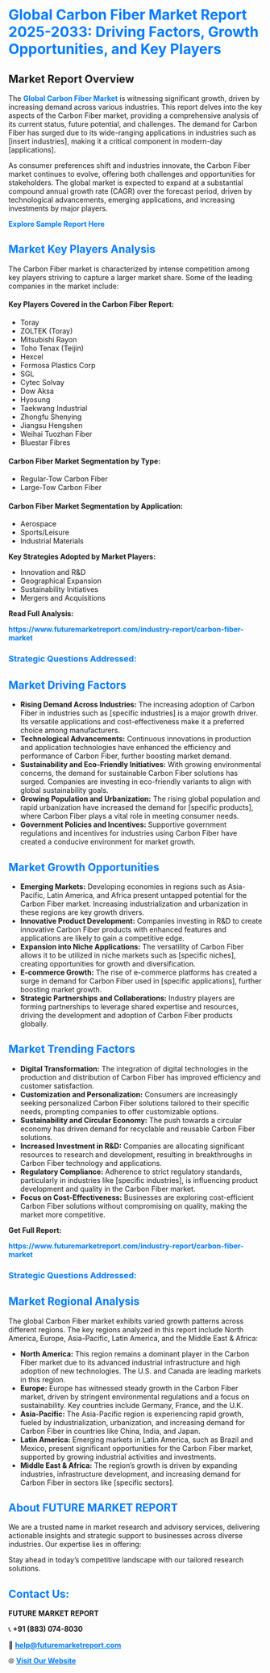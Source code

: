 <h1 style="color: #007BFF;">Global Carbon Fiber Market Report 2025-2033: Driving Factors, Growth Opportunities, and Key Players</h1>

<section id="overview">
<h2>Market Report Overview</h2>
<p>The <a href="https://www.futuremarketreport.com/industry-report/carbon-fiber-market" style="color: #007BFF; text-decoration: none;"><strong>Global Carbon Fiber Market</strong></a> is witnessing significant growth, driven by increasing demand across various industries. This report delves into the key aspects of the Carbon Fiber market, providing a comprehensive analysis of its current status, future potential, and challenges. The demand for Carbon Fiber has surged due to its wide-ranging applications in industries such as [insert industries], making it a critical component in modern-day [applications].</p>
<p>As consumer preferences shift and industries innovate, the Carbon Fiber market continues to evolve, offering both challenges and opportunities for stakeholders. The global market is expected to expand at a substantial compound annual growth rate (CAGR) over the forecast period, driven by technological advancements, emerging applications, and increasing investments by major players.</p>
</section>

<section id="overview">
<p><a href="https://www.futuremarketreport.com/request-sample/reportId=85970" style="color: #007BFF; text-decoration: none;"><strong>Explore Sample Report Here</strong></a></p>
</section>

<section id="key-players">
<h2 style="color: #007BFF;">Market Key Players Analysis</h2>
<p>The Carbon Fiber market is characterized by intense competition among key players striving to capture a larger market share. Some of the leading companies in the market include:</p>
<h4>Key Players Covered in the Carbon Fiber Report:</h4>
<ul><li>Toray</li><li>ZOLTEK (Toray)</li><li>Mitsubishi Rayon</li><li>Toho Tenax (Teijin)</li><li>Hexcel</li><li>Formosa Plastics Corp</li><li>SGL</li><li>Cytec Solvay</li><li>Dow Aksa</li><li>Hyosung</li><li>Taekwang Industrial</li><li>Zhongfu Shenying</li><li>Jiangsu Hengshen</li><li>Weihai Tuozhan Fiber</li><li>Bluestar Fibres</li></ul>
<h4>Carbon Fiber Market Segmentation by Type:</h4>
<ul><li>Regular-Tow Carbon Fiber</li><li>Large-Tow Carbon Fiber</li></ul>

<h4>Carbon Fiber Market Segmentation by Application:</h4>
<ul><li>Aerospace</li><li>Sports/Leisure</li><li>Industrial Materials</li></ul>
<p><strong>Key Strategies Adopted by Market Players:</strong></p>
<ul>
<li>Innovation and R&D</li>
<li>Geographical Expansion</li>
<li>Sustainability Initiatives</li>
<li>Mergers and Acquisitions</li>
</ul>
</section>

<section>
<p><strong>Read Full Analysis: </strong></p><a href="https://www.futuremarketreport.com/industry-report/carbon-fiber-market" style="color: #007BFF; text-decoration: none;"><strong>https://www.futuremarketreport.com/industry-report/carbon-fiber-market</strong></a>
<h3 style="color: #007BFF;">Strategic Questions Addressed:</h3>
</section>

<section id="driving-factors">
<h2 style="color: #007BFF;">Market Driving Factors</h2>
<ul>
<li><strong>Rising Demand Across Industries:</strong> The increasing adoption of Carbon Fiber in industries such as [specific industries] is a major growth driver. Its versatile applications and cost-effectiveness make it a preferred choice among manufacturers.</li>
<li><strong>Technological Advancements:</strong> Continuous innovations in production and application technologies have enhanced the efficiency and performance of Carbon Fiber, further boosting market demand.</li>
<li><strong>Sustainability and Eco-Friendly Initiatives:</strong> With growing environmental concerns, the demand for sustainable Carbon Fiber solutions has surged. Companies are investing in eco-friendly variants to align with global sustainability goals.</li>
<li><strong>Growing Population and Urbanization:</strong> The rising global population and rapid urbanization have increased the demand for [specific products], where Carbon Fiber plays a vital role in meeting consumer needs.</li>
<li><strong>Government Policies and Incentives:</strong> Supportive government regulations and incentives for industries using Carbon Fiber have created a conducive environment for market growth.</li>
</ul>
</section>

<section id="growth-opportunities">
<h2 style="color: #007BFF;">Market Growth Opportunities</h2>
<ul>
<li><strong>Emerging Markets:</strong> Developing economies in regions such as Asia-Pacific, Latin America, and Africa present untapped potential for the Carbon Fiber market. Increasing industrialization and urbanization in these regions are key growth drivers.</li>
<li><strong>Innovative Product Development:</strong> Companies investing in R&D to create innovative Carbon Fiber products with enhanced features and applications are likely to gain a competitive edge.</li>
<li><strong>Expansion into Niche Applications:</strong> The versatility of Carbon Fiber allows it to be utilized in niche markets such as [specific niches], creating opportunities for growth and diversification.</li>
<li><strong>E-commerce Growth:</strong> The rise of e-commerce platforms has created a surge in demand for Carbon Fiber used in [specific applications], further boosting market growth.</li>
<li><strong>Strategic Partnerships and Collaborations:</strong> Industry players are forming partnerships to leverage shared expertise and resources, driving the development and adoption of Carbon Fiber products globally.</li>
</ul>
</section>

<section id="trending-factors">
<h2 style="color: #007BFF;">Market Trending Factors</h2>
<ul>
<li><strong>Digital Transformation:</strong> The integration of digital technologies in the production and distribution of Carbon Fiber has improved efficiency and customer satisfaction.</li>
<li><strong>Customization and Personalization:</strong> Consumers are increasingly seeking personalized Carbon Fiber solutions tailored to their specific needs, prompting companies to offer customizable options.</li>
<li><strong>Sustainability and Circular Economy:</strong> The push towards a circular economy has driven demand for recyclable and reusable Carbon Fiber solutions.</li>
<li><strong>Increased Investment in R&D:</strong> Companies are allocating significant resources to research and development, resulting in breakthroughs in Carbon Fiber technology and applications.</li>
<li><strong>Regulatory Compliance:</strong> Adherence to strict regulatory standards, particularly in industries like [specific industries], is influencing product development and quality in the Carbon Fiber market.</li>
<li><strong>Focus on Cost-Effectiveness:</strong> Businesses are exploring cost-efficient Carbon Fiber solutions without compromising on quality, making the market more competitive.</li>
</ul>
</section>

<section>
<p><strong>Get Full Report: </strong></p><a href="https://www.futuremarketreport.com/industry-report/carbon-fiber-market" style="color: #007BFF; text-decoration: none;"><strong>https://www.futuremarketreport.com/industry-report/carbon-fiber-market</strong></a>
<h3 style="color: #007BFF;">Strategic Questions Addressed:</h3>
</section>


<section id="regional-analysis">
<h2 style="color: #007BFF;">Market Regional Analysis</h2>
<p>The global Carbon Fiber market exhibits varied growth patterns across different regions. The key regions analyzed in this report include North America, Europe, Asia-Pacific, Latin America, and the Middle East & Africa:</p>
<ul>
<li><strong>North America:</strong> This region remains a dominant player in the Carbon Fiber market due to its advanced industrial infrastructure and high adoption of new technologies. The U.S. and Canada are leading markets in this region.</li>
<li><strong>Europe:</strong> Europe has witnessed steady growth in the Carbon Fiber market, driven by stringent environmental regulations and a focus on sustainability. Key countries include Germany, France, and the U.K.</li>
<li><strong>Asia-Pacific:</strong> The Asia-Pacific region is experiencing rapid growth, fueled by industrialization, urbanization, and increasing demand for Carbon Fiber in countries like China, India, and Japan.</li>
<li><strong>Latin America:</strong> Emerging markets in Latin America, such as Brazil and Mexico, present significant opportunities for the Carbon Fiber market, supported by growing industrial activities and investments.</li>
<li><strong>Middle East & Africa:</strong> The region’s growth is driven by expanding industries, infrastructure development, and increasing demand for Carbon Fiber in sectors like [specific sectors].</li>
</ul>
</section>

<footer>
<h2 style="color: #007BFF;">About FUTURE MARKET REPORT</h2>
<p>We are a trusted name in market research and advisory services, delivering actionable insights and strategic support to businesses across diverse industries. Our expertise lies in offering:</p>

<p>Stay ahead in today’s competitive landscape with our tailored research solutions.</p>

<h2 style="color: #007BFF;">Contact Us:</h2>
<p><strong>FUTURE MARKET REPORT</strong></p>
<p>📞 <strong>+91 (883) 074-8030</strong></p>
<p>📧 <strong><a href="mailto:help@futuremarketreport.com" style="color: #007BFF;">help@futuremarketreport.com</a></strong></p>
<p>🌐 <strong><a href="https://www.futuremarketreport.com/" style="color: #007BFF;">Visit Our Website</a></strong></p>
</footer>
